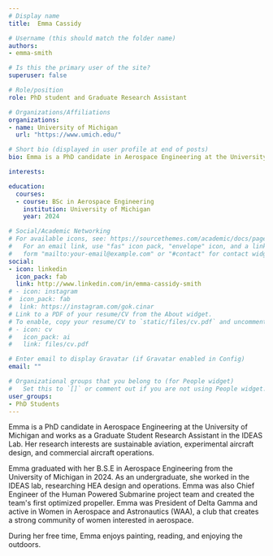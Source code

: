 ```yaml
---
# Display name
title:  Emma Cassidy

# Username (this should match the folder name)
authors:
- emma-smith

# Is this the primary user of the site?
superuser: false

# Role/position
role: PhD student and Graduate Research Assistant

# Organizations/Affiliations
organizations:
- name: University of Michigan
  url: "https://www.umich.edu/"

# Short bio (displayed in user profile at end of posts)
bio: Emma is a PhD candidate in Aerospace Engineering at the University of Michigan and works as a Graduate Student Research Assistant in the IDEAS Lab. Her research interests are sustainable aviation, experimental aircraft design, and commercial aircraft operations.

interests:

education:
  courses:
  - course: BSc in Aerospace Engineering
    institution: University of Michigan
    year: 2024

# Social/Academic Networking
# For available icons, see: https://sourcethemes.com/academic/docs/page-builder/#icons
#   For an email link, use "fas" icon pack, "envelope" icon, and a link in the
#   form "mailto:your-email@example.com" or "#contact" for contact widget.
social:
- icon: linkedin
  icon_pack: fab
  link: http://www.linkedin.com/in/emma-cassidy-smith
# - icon: instagram
#  icon_pack: fab
#  link: https://instagram.com/gok.cinar
# Link to a PDF of your resume/CV from the About widget.
# To enable, copy your resume/CV to `static/files/cv.pdf` and uncomment the lines below.
# - icon: cv
#   icon_pack: ai
#   link: files/cv.pdf

# Enter email to display Gravatar (if Gravatar enabled in Config)
email: ""

# Organizational groups that you belong to (for People widget)
#   Set this to `[]` or comment out if you are not using People widget.
user_groups:
- PhD Students
---
```


Emma is a PhD candidate in Aerospace Engineering at the University of Michigan and works as a Graduate Student Research Assistant in the IDEAS Lab. Her research interests are sustainable aviation, experimental aircraft design, and commercial aircraft operations. 

Emma graduated with her B.S.E in Aerospace Engineering from the University of Michigan in 2024. As an undergraduate, she worked in the IDEAS lab, researching HEA design and operations.  Emma was also Chief Engineer of the Human Powered Submarine project team and created the team's first optimized propeller. Emma was President of Delta Gamma and active in Women in Aerospace and Astronautics (WAA), a club that creates a strong community of women interested in aerospace. 

During her free time, Emma enjoys painting, reading, and enjoying the outdoors.

